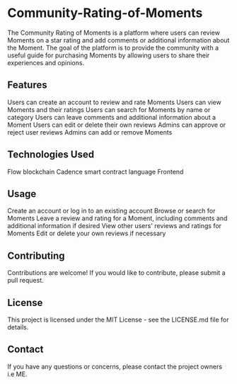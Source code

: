 # Community-Rating-of-Moments

The Community Rating of Moments is a platform where users can review Moments on a star rating and add comments or additional information about the Moment. The goal of the platform is to provide the community with a useful guide for purchasing Moments by allowing users to share their experiences and opinions.

## Features
Users can create an account to review and rate Moments
Users can view Moments and their ratings
Users can search for Moments by name or category
Users can leave comments and additional information about a Moment
Users can edit or delete their own reviews
Admins can approve or reject user reviews
Admins can add or remove Moments
## Technologies Used
Flow blockchain
Cadence smart contract language
Frontend 
## Usage
Create an account or log in to an existing account
Browse or search for Moments
Leave a review and rating for a Moment, including comments and additional information if desired
View other users' reviews and ratings for Moments
Edit or delete your own reviews if necessary
## Contributing
Contributions are welcome! If you would like to contribute, please submit a pull request.

## License
This project is licensed under the MIT License - see the LICENSE.md file for details.

## Contact
If you have any questions or concerns, please contact the project owners i.e ME.
